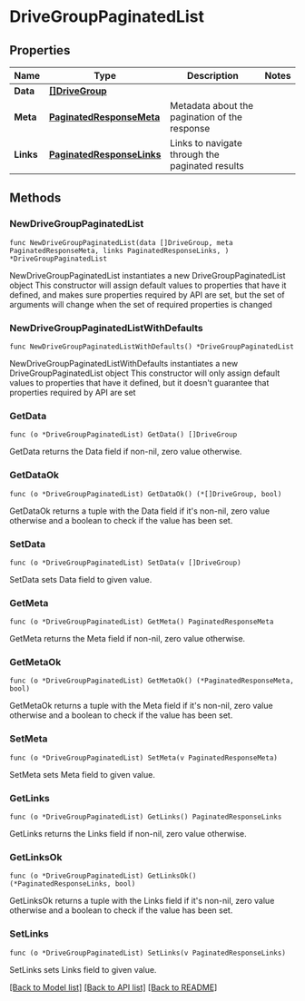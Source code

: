 # DriveGroupPaginatedList

## Properties

Name | Type | Description | Notes
------------ | ------------- | ------------- | -------------
**Data** | [**[]DriveGroup**](DriveGroup.md) |  | 
**Meta** | [**PaginatedResponseMeta**](PaginatedResponseMeta.md) | Metadata about the pagination of the response | 
**Links** | [**PaginatedResponseLinks**](PaginatedResponseLinks.md) | Links to navigate through the paginated results | 

## Methods

### NewDriveGroupPaginatedList

`func NewDriveGroupPaginatedList(data []DriveGroup, meta PaginatedResponseMeta, links PaginatedResponseLinks, ) *DriveGroupPaginatedList`

NewDriveGroupPaginatedList instantiates a new DriveGroupPaginatedList object
This constructor will assign default values to properties that have it defined,
and makes sure properties required by API are set, but the set of arguments
will change when the set of required properties is changed

### NewDriveGroupPaginatedListWithDefaults

`func NewDriveGroupPaginatedListWithDefaults() *DriveGroupPaginatedList`

NewDriveGroupPaginatedListWithDefaults instantiates a new DriveGroupPaginatedList object
This constructor will only assign default values to properties that have it defined,
but it doesn't guarantee that properties required by API are set

### GetData

`func (o *DriveGroupPaginatedList) GetData() []DriveGroup`

GetData returns the Data field if non-nil, zero value otherwise.

### GetDataOk

`func (o *DriveGroupPaginatedList) GetDataOk() (*[]DriveGroup, bool)`

GetDataOk returns a tuple with the Data field if it's non-nil, zero value otherwise
and a boolean to check if the value has been set.

### SetData

`func (o *DriveGroupPaginatedList) SetData(v []DriveGroup)`

SetData sets Data field to given value.


### GetMeta

`func (o *DriveGroupPaginatedList) GetMeta() PaginatedResponseMeta`

GetMeta returns the Meta field if non-nil, zero value otherwise.

### GetMetaOk

`func (o *DriveGroupPaginatedList) GetMetaOk() (*PaginatedResponseMeta, bool)`

GetMetaOk returns a tuple with the Meta field if it's non-nil, zero value otherwise
and a boolean to check if the value has been set.

### SetMeta

`func (o *DriveGroupPaginatedList) SetMeta(v PaginatedResponseMeta)`

SetMeta sets Meta field to given value.


### GetLinks

`func (o *DriveGroupPaginatedList) GetLinks() PaginatedResponseLinks`

GetLinks returns the Links field if non-nil, zero value otherwise.

### GetLinksOk

`func (o *DriveGroupPaginatedList) GetLinksOk() (*PaginatedResponseLinks, bool)`

GetLinksOk returns a tuple with the Links field if it's non-nil, zero value otherwise
and a boolean to check if the value has been set.

### SetLinks

`func (o *DriveGroupPaginatedList) SetLinks(v PaginatedResponseLinks)`

SetLinks sets Links field to given value.



[[Back to Model list]](../README.md#documentation-for-models) [[Back to API list]](../README.md#documentation-for-api-endpoints) [[Back to README]](../README.md)


